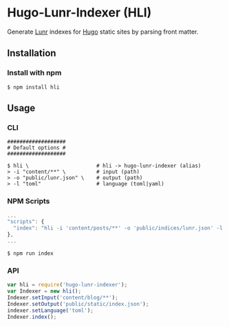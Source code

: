 # Hugo-Lunr-Indexer (HLI)

Generate [Lunr](https://lunrjs.com/) indexes for [Hugo](https://gohugo.io/) static sites by parsing front matter.

## Installation

### Install with npm

```shell
$ npm install hli
```

## Usage

### CLI

```shell
###################
# Default options #
###################

$ hli \                      # hli -> hugo-lunr-indexer (alias)
> -i "content/**" \          # input (path)
> -o "public/lunr.json" \    # output (path)
> -l "toml"                  # language (toml|yaml)
```

### NPM Scripts

```javascript
...
"scripts": {
  "index": "hli -i 'content/posts/**' -o 'public/indices/lunr.json' -l 'yaml'"
},
...
```

```shell
$ npm run index
```

### API

```javascript
var hli = require('hugo-lunr-indexer');
var Indexer = new hli();
Indexer.setInput('content/blog/**');
Indexer.setOutput('public/static/index.json');
indexer.setLanguage('toml');
Indexer.index();
```
